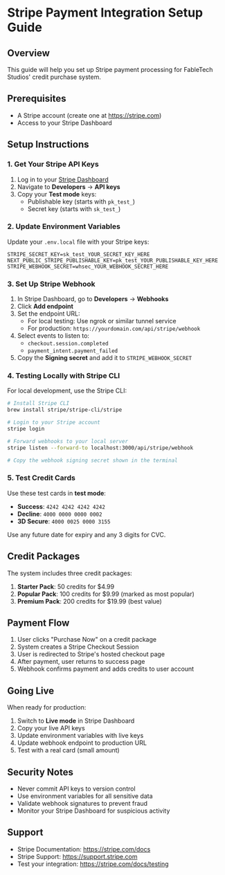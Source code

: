 # Stripe Payment Integration Setup Guide

## Overview
This guide will help you set up Stripe payment processing for FableTech Studios' credit purchase system.

## Prerequisites
- A Stripe account (create one at https://stripe.com)
- Access to your Stripe Dashboard

## Setup Instructions

### 1. Get Your Stripe API Keys

1. Log in to your [Stripe Dashboard](https://dashboard.stripe.com)
2. Navigate to **Developers** → **API keys**
3. Copy your **Test mode** keys:
   - Publishable key (starts with `pk_test_`)
   - Secret key (starts with `sk_test_`)

### 2. Update Environment Variables

Update your `.env.local` file with your Stripe keys:

```env
STRIPE_SECRET_KEY=sk_test_YOUR_SECRET_KEY_HERE
NEXT_PUBLIC_STRIPE_PUBLISHABLE_KEY=pk_test_YOUR_PUBLISHABLE_KEY_HERE
STRIPE_WEBHOOK_SECRET=whsec_YOUR_WEBHOOK_SECRET_HERE
```

### 3. Set Up Stripe Webhook

1. In Stripe Dashboard, go to **Developers** → **Webhooks**
2. Click **Add endpoint**
3. Set the endpoint URL:
   - For local testing: Use ngrok or similar tunnel service
   - For production: `https://yourdomain.com/api/stripe/webhook`
4. Select events to listen to:
   - `checkout.session.completed`
   - `payment_intent.payment_failed`
5. Copy the **Signing secret** and add it to `STRIPE_WEBHOOK_SECRET`

### 4. Testing Locally with Stripe CLI

For local development, use the Stripe CLI:

```bash
# Install Stripe CLI
brew install stripe/stripe-cli/stripe

# Login to your Stripe account
stripe login

# Forward webhooks to your local server
stripe listen --forward-to localhost:3000/api/stripe/webhook

# Copy the webhook signing secret shown in the terminal
```

### 5. Test Credit Cards

Use these test cards in **test mode**:

- **Success**: `4242 4242 4242 4242`
- **Decline**: `4000 0000 0000 0002`
- **3D Secure**: `4000 0025 0000 3155`

Use any future date for expiry and any 3 digits for CVC.

## Credit Packages

The system includes three credit packages:

1. **Starter Pack**: 50 credits for $4.99
2. **Popular Pack**: 100 credits for $9.99 (marked as most popular)
3. **Premium Pack**: 200 credits for $19.99 (best value)

## Payment Flow

1. User clicks "Purchase Now" on a credit package
2. System creates a Stripe Checkout Session
3. User is redirected to Stripe's hosted checkout page
4. After payment, user returns to success page
5. Webhook confirms payment and adds credits to user account

## Going Live

When ready for production:

1. Switch to **Live mode** in Stripe Dashboard
2. Copy your live API keys
3. Update environment variables with live keys
4. Update webhook endpoint to production URL
5. Test with a real card (small amount)

## Security Notes

- Never commit API keys to version control
- Use environment variables for all sensitive data
- Validate webhook signatures to prevent fraud
- Monitor your Stripe Dashboard for suspicious activity

## Support

- Stripe Documentation: https://stripe.com/docs
- Stripe Support: https://support.stripe.com
- Test your integration: https://stripe.com/docs/testing